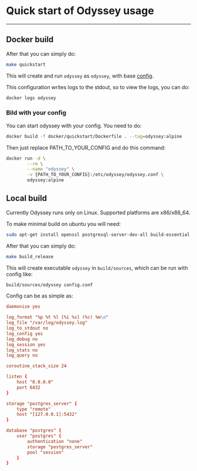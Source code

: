 # Quick start of Odyssey usage

---
## Docker build

After that you can simply do:
```bash
make quickstart
```

This will create and run `odyssey` as `odyssey`, with base [config](../docker/quickstart/config.conf).

This configuration writes logs to the stdout, so to view the logs, you can do:
```bash
docker logs odyssey
```

### Bild with your config

You can start odyssey with your config. You need to do:
```bash
docker build -f docker/quickstart/Dockerfile . --tag=odyssey:alpine
```

Then just replace PATH_TO_YOUR_CONFIG and do this command:
```bash
docker run -d \
		--rm \
		--name "odyssey" \
	 	-v {PATH_TO_YOUR_CONFIG}:/etc/odyssey/odyssey.conf \
		odyssey:alpine
```

## Local build

Currently Odyssey runs only on Linux. Supported platforms are x86/x86_64.

To make minimal build on ubuntu you will need:
```bash
sudo apt-get install openssl postgresql-server-dev-all build-essential cmake
```

After that you can simply do:
```bash
make build_release
```

This will create executable `odyssey` in `build/sources`, which can be run with config like:
```bash
build/sources/odyssey config.conf
```
Config can be as simple as:
```conf
daemonize yes

log_format "%p %t %l [%i %s] (%c) %m\n"
log_file "/var/log/odyssey.log"
log_to_stdout no
log_config yes
log_debug no
log_session yes
log_stats no
log_query no

coroutine_stack_size 24

listen {
	host "0.0.0.0"
	port 6432
}

storage "postgres_server" {
	type "remote"
	host "[127.0.0.1]:5432"
}

database "postgres" {
	user "postgres" {
		authentication "none"
		storage "postgres_server"
		pool "session"
	}
}
```